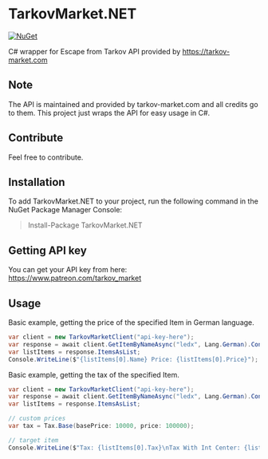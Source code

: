 # TarkovMarket.NET
[![NuGet](https://img.shields.io/nuget/vpre/TarkovMarket.Net.svg?maxAge=2592000?style=plastic)](https://www.nuget.org/packages/TarkovMarket.Net)

C# wrapper for Escape from Tarkov API provided by https://tarkov-market.com

## Note
The API is maintained and provided by tarkov-market.com and all credits go to them. This project just wraps the API for easy usage in C#.

## Contribute
Feel free to contribute.

## Installation
To add TarkovMarket.NET to your project, run the following command in the NuGet Package Manager Console:
>Install-Package TarkovMarket.NET

## Getting API key
You can get your API key from here: https://www.patreon.com/tarkov_market

## Usage
Basic example, getting the price of the specified Item in German language.
```csharp
var client = new TarkovMarketClient("api-key-here");
var response = await client.GetItemByNameAsync("ledx", Lang.German).ConfigureAwait(false);
var listItems = response.ItemsAsList;
Console.WriteLine($"{listItems[0].Name} Price: {listItems[0].Price}");
```

Basic example, getting the tax of the specified Item.
```csharp
var client = new TarkovMarketClient("api-key-here");
var response = await client.GetItemByNameAsync("ledx", Lang.German).ConfigureAwait(false);
var listItems = response.ItemsAsList;

// custom prices
var tax = Tax.Base(basePrice: 10000, price: 100000);

// target item
Console.WriteLine($"Tax: {listItems[0].Tax}\nTax With Int Center: {listItems[0].TaxWithIntCenter}");
```
